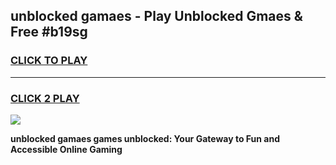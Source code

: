 
## unblocked gamaes - Play Unblocked Gmaes & Free #b19sg
<h3>
<a href="https://news.freeplayer.one?title=unblocked_gamaes&ref=03M">CLICK TO PLAY</a></h3>
<hr>

<h3>
<a href="https://news.freeplayer.one?title=unblocked_gamaes&ref=03M">CLICK 2 PLAY</a>
  
</h3>

<a href="https://news.freeplayer.one?title=unblocked_gamaes&ref=03M"><img src="https://clearcache.store/games.png"></a>


**unblocked gamaes games unblocked: Your Gateway to Fun and Accessible Online Gaming**
